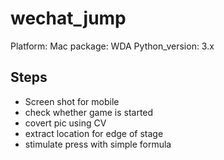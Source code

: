 # wechat_jump
Platform: Mac
package: WDA
Python_version: 3.x

## Steps
* Screen shot for mobile
* check whether game is started
* covert pic using CV
* extract location for edge of stage
* stimulate press with simple formula

